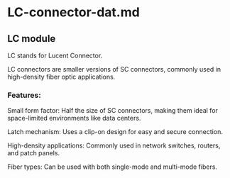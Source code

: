 
# LC-connector-dat.md

## LC module 

LC stands for Lucent Connector.

LC connectors are smaller versions of SC connectors, commonly used in high-density fiber optic applications.

### Features:

Small form factor: Half the size of SC connectors, making them ideal for space-limited environments like data centers.

Latch mechanism: Uses a clip-on design for easy and secure connection.

High-density applications: Commonly used in network switches, routers, and patch panels.

Fiber types: Can be used with both single-mode and multi-mode fibers.